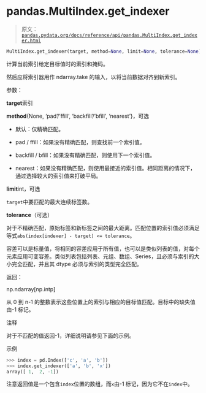 # pandas.MultiIndex.get_indexer

> 原文：[`pandas.pydata.org/docs/reference/api/pandas.MultiIndex.get_indexer.html`](https://pandas.pydata.org/docs/reference/api/pandas.MultiIndex.get_indexer.html)

```py
MultiIndex.get_indexer(target, method=None, limit=None, tolerance=None)
```

计算当前索引给定目标值时的索引和掩码。

然后应将索引器用作 ndarray.take 的输入，以将当前数据对齐到新索引。

参数：

**target**索引

**method**{None, ‘pad’/’ffill’, ‘backfill’/’bfill’, ‘nearest’}，可选

+   默认：仅精确匹配。

+   pad / ffill：如果没有精确匹配，则查找前一个索引值。

+   backfill / bfill：如果没有精确匹配，则使用下一个索引值。

+   nearest：如果没有精确匹配，则使用最接近的索引值。相同距离的情况下，通过选择较大的索引值来打破平局。

**limit**int，可选

`target`中要匹配的最大连续标签数。

**tolerance**（可选）

对于不精确匹配，原始标签和新标签之间的最大距离。匹配位置的索引值必须满足等式`abs(index[indexer] - target) <= tolerance`。

容差可以是标量值，将相同的容差应用于所有值，也可以是类似列表的值，对每个元素应用可变容差。类似列表包括列表、元组、数组、Series，且必须与索引的大小完全匹配，并且其 dtype 必须与索引的类型完全匹配。

返回：

np.ndarray[np.intp]

从 0 到 n-1 的整数表示这些位置上的索引与相应的目标值匹配。目标中的缺失值由-1 标记。

注释

对于不匹配的值返回-1，详细说明请参见下面的示例。

示例

```py
>>> index = pd.Index(['c', 'a', 'b'])
>>> index.get_indexer(['a', 'b', 'x'])
array([ 1,  2, -1]) 
```

注意返回值是一个包含`index`位置的数组，而`x`由-1 标记，因为它不在`index`中。
